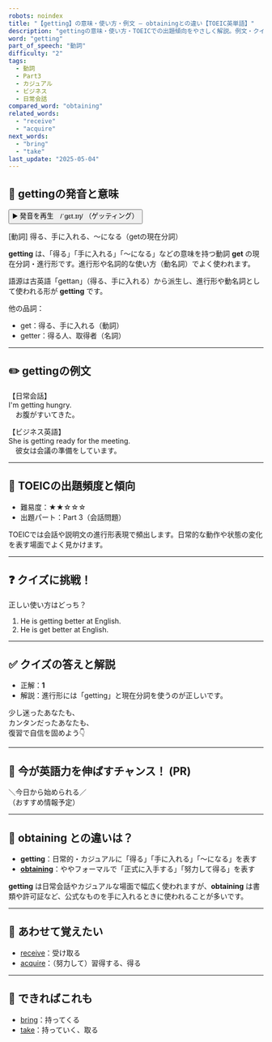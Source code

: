 ```yaml
---
robots: noindex
title: "【getting】の意味・使い方・例文 ― obtainingとの違い【TOEIC英単語】"
description: "gettingの意味・使い方・TOEICでの出題傾向をやさしく解説。例文・クイズ付きでobtainingとの違いもわかりやすく学べます。"
word: "getting"
part_of_speech: "動詞"
difficulty: "2"
tags:
  - 動詞
  - Part3
  - カジュアル
  - ビジネス
  - 日常会話
compared_word: "obtaining"
related_words:
  - "receive"
  - "acquire"
next_words:
  - "bring"
  - "take"
last_update: "2025-05-04"
---
```


## 🔰 gettingの発音と意味

<button class="play-audio" onclick="playTTS('getting')">
  <span class="play-audio-main">
    ▶️ 発音を再生　/ˈɡɛt.ɪŋ/
  </span>
  <span class="play-audio-sub">
    （ゲッティング）
  </span>
</button>

[動詞] 得る、手に入れる、～になる（getの現在分詞）

**getting** は、「得る」「手に入れる」「～になる」などの意味を持つ動詞 **get** の現在分詞・進行形です。進行形や名詞的な使い方（動名詞）でよく使われます。

語源は古英語「gettan」（得る、手に入れる）から派生し、進行形や動名詞として使われる形が **getting** です。

他の品詞：  
- get：得る、手に入れる（動詞）
- getter：得る人、取得者（名詞）

---

## ✏️ gettingの例文

【日常会話】  
I'm getting hungry.  
　お腹がすいてきた。

【ビジネス英語】  
She is getting ready for the meeting.  
　彼女は会議の準備をしています。

---

## 🎯 TOEICの出題頻度と傾向

- 難易度：★★☆☆☆
- 出題パート：Part 3（会話問題）

TOEICでは会話や説明文の進行形表現で頻出します。日常的な動作や状態の変化を表す場面でよく見かけます。

---

## ❓ クイズに挑戦！

正しい使い方はどっち？

1. He is getting better at English.  
2. He is get better at English.

---

## ✅ クイズの答えと解説

- 正解：**1**
- 解説：進行形には「getting」と現在分詞を使うのが正しいです。

少し迷ったあなたも、  
カンタンだったあなたも、  
復習で自信を固めよう👇️

---

## 🚀 今が英語力を伸ばすチャンス！ (PR)

<div class="info-center">
＼今日から始められる／<br>  
（おすすめ情報予定）
</div>

---

## 🤔  obtaining との違いは？

- **getting**：日常的・カジュアルに「得る」「手に入れる」「～になる」を表す
- **[obtaining](/word/obtaining)**：ややフォーマルで「正式に入手する」「努力して得る」を表す

**getting** は日常会話やカジュアルな場面で幅広く使われますが、**obtaining** は書類や許可証など、公式なものを手に入れるときに使われることが多いです。

---

## 🧩 あわせて覚えたい

- [receive](/word/receive)：受け取る
- [acquire](/word/acquire)：（努力して）習得する、得る

---

## 📖 できればこれも

- [bring](/word/bring)：持ってくる
- [take](/word/take)：持っていく、取る

<!-- cvid: aid11_bid10 -->
